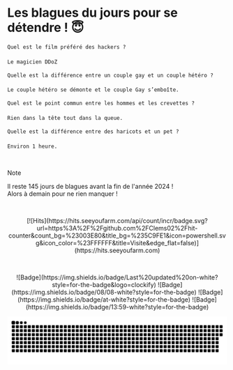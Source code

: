 
<h1>Les blagues du jours pour se détendre ! 😇</h1>

```diff
Quel est le film préféré des hackers ?

Le magicien DDoZ
```

```diff
Quelle est la différence entre un couple gay et un couple hétéro ?

Le couple hétéro se démonte et le couple Gay s’emboîte.
```

```diff
Quel est le point commun entre les hommes et les crevettes ?

Rien dans la tête tout dans la queue.
```

```diff
Quelle est la différence entre des haricots et un pet ?

Environ 1 heure.
```

<br/>

> [!NOTE]
> Il reste 145 jours de blagues avant la fin de l'année 2024 ! <br/>
> Alors à demain pour ne rien manquer !

<br/>

<p align="center">
[![Hits](https://hits.seeyoufarm.com/api/count/incr/badge.svg?url=https%3A%2F%2Fgithub.com%2FClems02%2Fhit-counter&count_bg=%23003E80&title_bg=%235C9FE1&icon=powershell.svg&icon_color=%23FFFFFF&title=Visite&edge_flat=false)](https://hits.seeyoufarm.com)
</p>


<br/>


<p align="center">
![Badge](https://img.shields.io/badge/Last%20updated%20on-white?style=for-the-badge&logo=clockify)   ![Badge](https://img.shields.io/badge/08/08-white?style=for-the-badge) ![Badge](https://img.shields.io/badge/at-white?style=for-the-badge) ![Badge](https://img.shields.io/badge/13:59-white?style=for-the-badge)
</p>


<p align="center">
 <img width="1000" src="assets/github-snake.svg" alt="snake"/>
</p>
